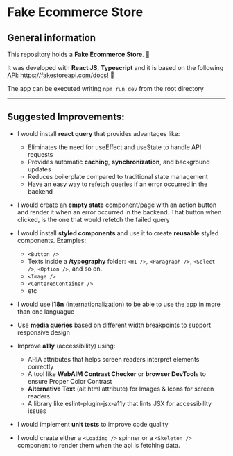 # Fake Ecommerce Store

## General information

This repository holds a **Fake Ecommerce Store**. 🧢

It was developed with **React JS**, **Typescript** and it is based on the following API: https://fakestoreapi.com/docs! 🚀

The app can be executed writing `npm run dev` from the root directory

<hr>

## Suggested Improvements:
- I would install **react query** that provides advantages like:
  -  Eliminates the need for useEffect and useState to handle API requests
  -  Provides automatic **caching**, **synchronization**, and background updates
  -  Reduces boilerplate compared to traditional state management
  -  Have an easy way to refetch queries if an error occurred in the backend

- I would create an **empty state** component/page with an action button and render it when an error occurred in the backend. That button when clicked, is the one that would refetch the failed query

- I would install **styled components** and use it to create **reusable** styled components. Examples:
  - `<Button />`
  - Texts inside a **/typography** folder: `<H1 />`, `<Paragraph />`, `<Select />`, `<Option />`, and so on.
  - `<Image />`
  - `<CenteredContainer />`
  - etc

- I would use **i18n** (internationalization) to be able to use the app in more than one languague

- Use **media queries** based on different width breakpoints to support responsive design

- Improve **a11y** (accessibility) using:
  - ARIA attributes that helps screen readers interpret elements correctly
  - A tool like **WebAIM Contrast Checker** or **browser DevTool**s to ensure Proper Color Contrast
  - **Alternative Text** (alt html attribute) for Images & Icons for screen readers
  - A library like eslint-plugin-jsx-a11y that lints JSX for accessibility issues
 
- I would implement **unit tests** to improve code quality

- I would create either a `<Loading />` spinner or a `<Skeleton />` component to render them when the api is fetching data.
